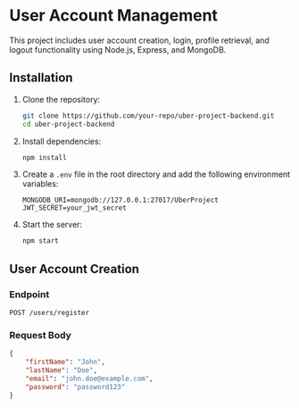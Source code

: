 # User Account Management

This project includes user account creation, login, profile
 retrieval, and logout functionality using Node.js, Express, and MongoDB.

## Installation

1. Clone the repository:
    ```sh
    git clone https://github.com/your-repo/uber-project-backend.git
    cd uber-project-backend

    ```

2. Install dependencies:
    ```sh
    npm install
    ```

3. Create a `.env` file in the root directory and add the following environment variables:
    ```env
    MONGODB_URI=mongodb://127.0.0.1:27017/UberProject
    JWT_SECRET=your_jwt_secret
    ```

4. Start the server:
    ```sh
    npm start
    ```

## User Account Creation

### Endpoint

`POST /users/register`

### Request Body

```json
{
    "firstName": "John",
    "lastName": "Doe",
    "email": "john.doe@example.com",
    "password": "password123"
}

